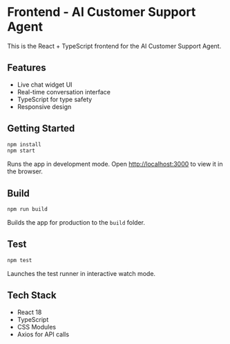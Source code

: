 # Frontend - AI Customer Support Agent

This is the React + TypeScript frontend for the AI Customer Support Agent.

## Features

- Live chat widget UI
- Real-time conversation interface
- TypeScript for type safety
- Responsive design

## Getting Started

```bash
npm install
npm start
```

Runs the app in development mode. Open [http://localhost:3000](http://localhost:3000) to view it in the browser.

## Build

```bash
npm run build
```

Builds the app for production to the `build` folder.

## Test

```bash
npm test
```

Launches the test runner in interactive watch mode.

## Tech Stack

- React 18
- TypeScript
- CSS Modules
- Axios for API calls
